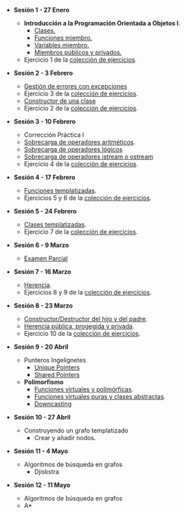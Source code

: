 * **Sesión 1 - 27 Enero**
  * **Introducción a la Programación Orientada a Objetos I**.
     *  [Clases.](./temario/clases.md)
     *  [Funciones miembro.](./temario/clases.md)
     *  [Variables miembro.](./temario/clases.md)
     *  [Miembros públicos y privados.](./temario/clasesII.md)
  * Ejercicio 1 de la [colección de ejercicios](./EJERCICIOS.md).
* **Sesión 2 - 3 Febrero**
  * [Gestión de errores con excepciones](./temario/excepciones.md)
  * Ejercicio 3 de la [colección de ejercicios](./EJERCICIOS.md).
  * [Constructor de una clase](./temario/clasesIII.md)
  * Ejercicio 2 de la [colección de ejercicios](./EJERCICIOS.md).

* **Sesión 3 - 10 Febrero**
  * Corrección Práctica I
  * [Sobrecarga de operadores aritméticos](temario/sobrecargaopar.md).
  * [Sobrecarga de operadores lógicos](temario/sobrecargaoplog.md)
  * [Sobrecarga de operadores istream o ostream](temario/sobrecargaopos.md)
  * Ejercicio 4 de la [colección de ejercicios](./EJERCICIOS.md).

* **Sesión 4 - 17 Febrero**
  * [Funciones templatizadas](temario/funcionestempl.md).
  * Ejercicios 5 y 6 de la [colección de ejercicios](./EJERCICIOS.md).

* **Sesión 5 - 24 Febrero**
  * [Clases templatizadas](temario/clasescionestempl.md).
  * Ejercicio 7 de la [colección de ejercicios](./EJERCICIOS.md).

* **Sesión 6 - 9 Marzo**
  * [Examen Parcial](./examenes/1920/parcial/ExamenParcial.pdf)

* **Sesión 7 - 16 Marzo**
  * [Herencia](temario/herencia.md).
  * Ejercicios 8 y 9 de la [colección de ejercicios](./EJERCICIOS.md).

* **Sesión 8 - 23 Marzo**
   * [Constructor/Destructor del hijo y del padre](./temario/herenciaII.md).
   * [Herencia pública, progegida y privada](./temario/herenciaIII.md).
   * Ejercicio 10 de la [colección de ejercicios](./EJERCICIOS.md).

* **Sesión 9 - 20 Abril**
   * Punteros Ingelignetes
     * [Unique Pointers](./temario/smartpointers.md)
     * [Shared Pointers](./temario/smartpointersii.md)
   * **Polimorfismo**
     * [Funciones virtuales y polimórficas](./temario/polimorfismo.md).
     * [Funciones virtuales puras y clases abstractas](./temario/polimorfismoii.md).
     * [Downcasting](./temario/downcasting.md)

* **Sesión 10 - 27 Abril**
  * Construyendo un grafo templatizado
    * Crear y añadir nodos.
   
* **Sesión 11 - 4 Mayo**
  * Algoritmos de búsqueda en grafos
    * Djiskstra
   
* **Sesión 12 - 11 Mayo**
  * Algoritmos de búsqueda en grafos
   * A*
